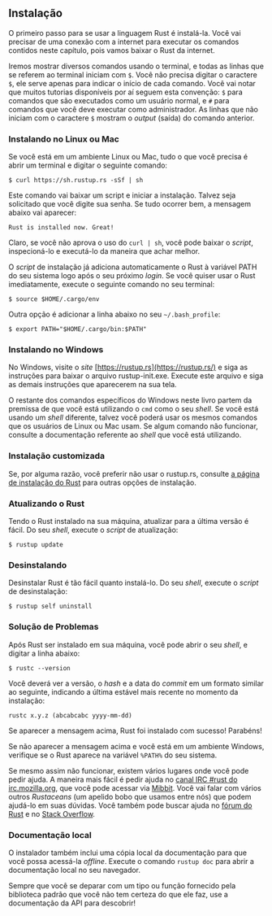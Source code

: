## Instalação

O primeiro passo para se usar a linguagem Rust é instalá-la. Você vai precisar
de uma conexão com a internet para executar os comandos contidos neste
capítulo, pois vamos baixar o Rust da internet.

Iremos mostrar diversos comandos usando o terminal, e todas as linhas que se
referem ao terminal iniciam com `$`. Você não precisa digitar o caractere `$`,
ele serve apenas para indicar o início de cada comando. Você vai notar que
muitos tutorias disponíveis por aí seguem esta convenção: `$` para comandos que
são executados como um usuário normal, e `#` para comandos que você deve
executar como administrador. As linhas que não iniciam com o caractere `$`
mostram o _output_ (saída) do comando anterior.

### Instalando no Linux ou Mac

Se você está em um ambiente Linux ou Mac, tudo o que você precisa é abrir um
terminal e digitar o seguinte comando:

```text
$ curl https://sh.rustup.rs -sSf | sh
```

Este comando vai baixar um script e iniciar a instalação. Talvez seja solicitado
que você digite sua senha. Se tudo ocorrer bem, a mensagem abaixo vai aparecer:

```text
Rust is installed now. Great!
```

Claro, se você não aprova o uso do `curl | sh`, você pode baixar o _script_,
inspecioná-lo e executá-lo da maneira que achar melhor.

O _script_ de instalação já adiciona automaticamente o Rust à variável PATH do
seu sistema logo após o seu próximo _login_. Se você quiser usar o Rust
imediatamente, execute o seguinte comando no seu terminal:

```text
$ source $HOME/.cargo/env
```

Outra opção é adicionar a linha abaixo no seu `~/.bash_profile`:

```text
$ export PATH="$HOME/.cargo/bin:$PATH"
```

### Instalando no Windows

No Windows, visite o _site_
[https://rustup.rs](https://rustup.rs/)<!-- ignore --> e siga as instruções para
baixar o arquivo rustup-init.exe. Execute este arquivo e siga as demais
instruções que aparecerem na sua tela.

O restante dos comandos específicos do Windows neste livro partem da premissa de
que você está utilizando o `cmd` como o seu _shell_. Se você está usando um
_shell_ diferente, talvez você poderá usar os mesmos comandos que os usuários de
Linux ou Mac usam. Se algum comando não funcionar, consulte a documentação
referente ao _shell_ que você está utilizando.

### Instalação customizada

Se, por alguma razão, você preferir não usar o rustup.rs, consulte [a página de
instalação do Rust](https://www.rust-lang.org/pt-BR/install.html) para outras
opções de instalação.

### Atualizando o Rust

Tendo o Rust instalado na sua máquina, atualizar para a última versão é fácil.
Do seu _shell_, execute o _script_ de atualização:

```text
$ rustup update
```

### Desinstalando

Desinstalar Rust é tão fácil quanto instalá-lo. Do seu _shell_, execute o
_script_ de desinstalação:

```text
$ rustup self uninstall
```

### Solução de Problemas

Após Rust ser instalado em sua máquina, você pode abrir o seu _shell_, e digitar
a linha abaixo:

```text
$ rustc --version
```

Você deverá ver a versão, o _hash_ e a data do _commit_ em um formato
similar ao seguinte, indicando a última estável mais recente no momento da
instalação:

```text
rustc x.y.z (abcabcabc yyyy-mm-dd)
```

Se aparecer a mensagem acima, Rust foi instalado com sucesso!
Parabéns!

Se não aparecer a mensagem acima e você está em um ambiente Windows, verifique
se o Rust aparece na variável `%PATH%` do seu sistema.

Se mesmo assim não funcionar, existem vários lugares onde você pode pedir ajuda.
A maneira mais fácil é pedir ajuda no
[canal IRC #rust do irc.mozilla.org][irc]<!-- ignore -->, que você pode acessar
via [Mibbit][mibbit]. Você vai falar com vários outros _Rustaceans_ (um apelido
bobo que usamos entre nós) que podem ajudá-lo em suas dúvidas. Você também pode
buscar ajuda no [fórum do Rust][users] e no [Stack Overflow][stackoverflow].

[irc]: irc://irc.mozilla.org/#rust
[mibbit]: http://chat.mibbit.com/?server=irc.mozilla.org&channel=%23rust
[users]: https://users.rust-lang.org/
[stackoverflow]: http://stackoverflow.com/questions/tagged/rust

### Documentação local

O instalador também inclui uma cópia local da documentação para que você possa
acessá-la _offline_. Execute o comando `rustup doc` para abrir a documentação
local no seu navegador.

Sempre que você se deparar com um tipo ou função fornecido pela biblioteca
padrão que você não tem certeza do que ele faz, use a documentação da API para
descobrir!

